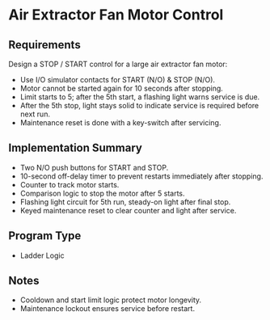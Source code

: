 # Air Extractor Fan Motor Control

## Requirements
Design a STOP / START control for a large air extractor fan motor:
- Use I/O simulator contacts for START (N/O) & STOP (N/O).
- Motor cannot be started again for 10 seconds after stopping.
- Limit starts to 5; after the 5th start, a flashing light warns service is due.
- After the 5th stop, light stays solid to indicate service is required before next run.
- Maintenance reset is done with a key-switch after servicing.

## Implementation Summary
- Two N/O push buttons for START and STOP.
- 10-second off-delay timer to prevent restarts immediately after stopping.
- Counter to track motor starts.
- Comparison logic to stop the motor after 5 starts.
- Flashing light circuit for 5th run, steady-on light after final stop.
- Keyed maintenance reset to clear counter and light after service.

## Program Type
- Ladder Logic

## Notes
- Cooldown and start limit logic protect motor longevity.
- Maintenance lockout ensures service before restart.
